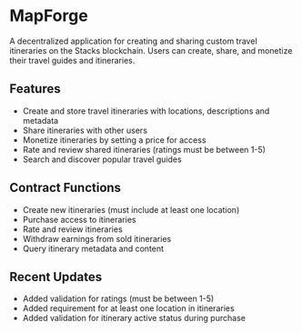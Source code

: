 # MapForge

A decentralized application for creating and sharing custom travel itineraries on the Stacks blockchain. Users can create, share, and monetize their travel guides and itineraries.

## Features
- Create and store travel itineraries with locations, descriptions and metadata
- Share itineraries with other users
- Monetize itineraries by setting a price for access
- Rate and review shared itineraries (ratings must be between 1-5)
- Search and discover popular travel guides

## Contract Functions
- Create new itineraries (must include at least one location)
- Purchase access to itineraries
- Rate and review itineraries
- Withdraw earnings from sold itineraries
- Query itinerary metadata and content

## Recent Updates
- Added validation for ratings (must be between 1-5)
- Added requirement for at least one location in itineraries
- Added validation for itinerary active status during purchase
